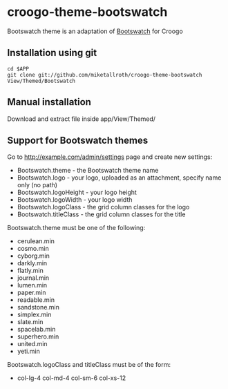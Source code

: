 # croogo-theme-bootswatch

Bootswatch theme is an adaptation of [Bootswatch](http://bootswatch.com/)
for Croogo

## Installation using git

```
cd $APP
git clone git://github.com/miketallroth/croogo-theme-bootswatch View/Themed/Bootswatch
```

## Manual installation

Download and extract file inside app/View/Themed/

## Support for Bootswatch themes

Go to http://example.com/admin/settings page and create new settings:
* Bootswatch.theme - the Bootswatch theme name
* Bootswatch.logo - your logo, uploaded as an attachment, specify name only (no path)
* Bootswatch.logoHeight - your logo height
* Bootswatch.logoWidth - your logo width
* Bootswatch.logoClass - the grid column classes for the logo
* Bootswatch.titleClass - the grid column classes for the title

Bootswatch.theme must be one of the following:
* cerulean.min
* cosmo.min
* cyborg.min
* darkly.min
* flatly.min
* journal.min
* lumen.min
* paper.min
* readable.min
* sandstone.min
* simplex.min
* slate.min
* spacelab.min
* superhero.min
* united.min
* yeti.min

Bootswatch.logoClass and titleClass must be of the form:
* col-lg-4 col-md-4 col-sm-6 col-xs-12
